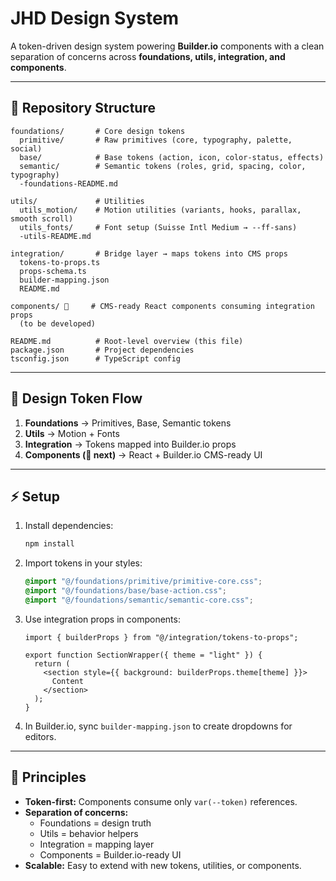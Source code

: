 # JHD Design System

A token-driven design system powering **Builder.io** components with a clean separation of concerns across **foundations, utils, integration, and components**.

---

## 📂 Repository Structure

```
foundations/       # Core design tokens
  primitive/       # Raw primitives (core, typography, palette, social)
  base/            # Base tokens (action, icon, color-status, effects)
  semantic/        # Semantic tokens (roles, grid, spacing, color, typography)
  -foundations-README.md

utils/             # Utilities
  utils_motion/    # Motion utilities (variants, hooks, parallax, smooth scroll)
  utils_fonts/     # Font setup (Suisse Intl Medium → --ff-sans)
  -utils-README.md

integration/       # Bridge layer → maps tokens into CMS props
  tokens-to-props.ts
  props-schema.ts
  builder-mapping.json
  README.md

components/ 🚧     # CMS-ready React components consuming integration props
  (to be developed)

README.md          # Root-level overview (this file)
package.json       # Project dependencies
tsconfig.json      # TypeScript config
```

---

## 🎨 Design Token Flow

1. **Foundations** → Primitives, Base, Semantic tokens  
2. **Utils** → Motion + Fonts  
3. **Integration** → Tokens mapped into Builder.io props  
4. **Components (🚧 next)** → React + Builder.io CMS-ready UI  

---

## ⚡ Setup

1. Install dependencies:  
   ```sh
   npm install
   ```

2. Import tokens in your styles:  
   ```css
   @import "@/foundations/primitive/primitive-core.css";
   @import "@/foundations/base/base-action.css";
   @import "@/foundations/semantic/semantic-core.css";
   ```

3. Use integration props in components:  
   ```tsx
   import { builderProps } from "@/integration/tokens-to-props";

   export function SectionWrapper({ theme = "light" }) {
     return (
       <section style={{ background: builderProps.theme[theme] }}>
         Content
       </section>
     );
   }
   ```

4. In Builder.io, sync `builder-mapping.json` to create dropdowns for editors.

---

## 🧭 Principles

- **Token-first:** Components consume only `var(--token)` references.  
- **Separation of concerns:**  
  - Foundations = design truth  
  - Utils = behavior helpers  
  - Integration = mapping layer  
  - Components = Builder.io-ready UI  
- **Scalable:** Easy to extend with new tokens, utilities, or components.  
